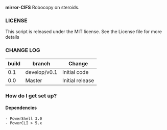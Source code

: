 **mirror-CIFS**
Robocopy on steroids.

### LICENSE
This script is released under the MIT license. See the License file for more details

### CHANGE LOG
|build|branch |  Change |
|---|---|---|
|0.1| develop/v0.1| Initial code|
|0.0| Master| Initial release|

### How do I get set up?



#### Dependencies

	- PowerShell 3.0
	- PowerCLI > 5.x